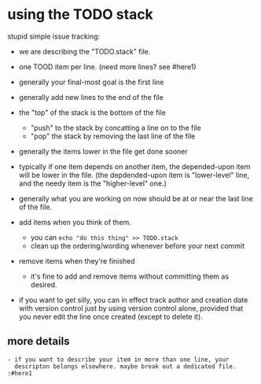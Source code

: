# using the TODO stack

stupid simple issue tracking:

  - we are describing the "TODO.stack" file.

  - one TOOD item per line. (need more lines? see #here1)

  - generally your final-most goal is the first line

  - generally add new lines to the end of the file

  - the "top" of the stack is the bottom of the file
    - "push" to the stack by concatting a line on to the file
    - "pop" the stack by removing the last line of the file

  - generally the items lower in the file get done sooner

  - typically if one item depends on another item, the depended-upon
    item will be lower in the file. (the depdended-upon item is
    "lower-level" line, and the needy item is the "higher-level" one.)

  - generally what you are working on now should be at or near
    the last line of the file.

  - add items when you think of them.
    - you can `echo "do this thing" >> TODO.stack`
    - clean up the ordering/wording whenever before your next commit

  - remove items when they're finished
    - it's fine to add and remove items without committing them as desired.

  - if you want to get silly, you can in effect track author and creation
    date with version control just by using version control alone, provided
    that you never edit the line once created (except to delete it).




## more details

    - if you want to describe your item in more than one line, your
      descripton belongs elsewhere. maybe break out a dedicated file. :#here1
